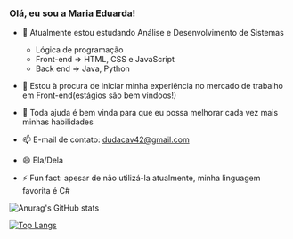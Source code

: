 ### Olá, eu sou a Maria Eduarda!

- 🌱 Atualmente estou estudando Análise e Desenvolvimento de Sistemas
    + Lógica de programação
    + Front-end => HTML, CSS e JavaScript
    + Back end => Java, Python
- 👯 Estou à procura de iniciar minha experiência no mercado de trabalho em Front-end(estágios são bem vindoos!)
- 🤔 Toda ajuda é bem vinda para que eu possa melhorar cada vez mais minhas habilidades


- 📫 E-mail de contato: dudacav42@gmail.com
- 😄 Ela/Dela
- ⚡ Fun fact: apesar de não utilizá-la atualmente, minha linguagem favorita é C#


![Anurag's GitHub stats](https://github-readme-stats.vercel.app/api?username=mecduda99&show_icons=true&theme=dracula)

[![Top Langs](https://github-readme-stats.vercel.app/api/top-langs/?username=mecduda99&layout=compact&theme=dracula)](https://github.com/mecduda99/github-readme-stats)

